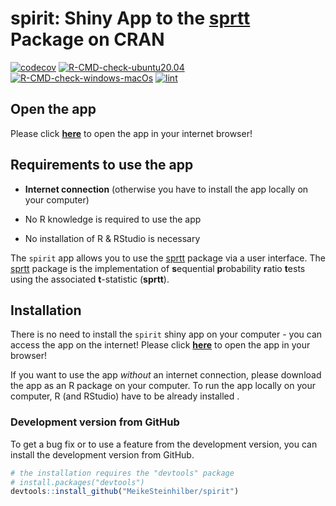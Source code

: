 
# spirit: Shiny App to the [sprtt](https://meikesteinhilber.github.io/sprtt/ "https://meikesteinhilber.github.io/sprtt/") Package on CRAN

<!-- badges: start -->

[![codecov](https://codecov.io/gh/MeikeSteinhilber/sprtt/branch/master/graph/badge.svg?token=IQHTDTRBAW)](https://codecov.io/gh/MeikeSteinhilber/sprtt)
[![R-CMD-check-ubuntu20.04](https://github.com/MeikeSteinhilber/spirit/actions/workflows/R-CMD-check-ubuntu20.4.yaml/badge.svg?branch=master)](https://github.com/MeikeSteinhilber/spirit/actions/workflows/R-CMD-check-ubuntu20.4.yaml)
[![R-CMD-check-windows-macOs](https://github.com/MeikeSteinhilber/spirit/actions/workflows/R-CMD-check-windows-macOs.yaml/badge.svg?branch=master)](https://github.com/MeikeSteinhilber/spirit/actions/workflows/R-CMD-check-windows-macOs.yaml)
[![lint](https://github.com/MeikeSteinhilber/spirit/actions/workflows/lint.yaml/badge.svg?branch=master)](https://github.com/MeikeSteinhilber/spirit/actions/workflows/lint.yaml)

<!-- badges: end -->

## Open the app

Please click
[**here**](https://meike-steinhilber.shinyapps.io/spirit/ "https://meike-steinhilber.shinyapps.io/spirit/")
to open the app in your internet browser!

## Requirements to use the app

-   **Internet connection** (otherwise you have to install the app
    locally on your computer)

-   No R knowledge is required to use the app

-   No installation of R & RStudio is necessary

The `spirit` app allows you to use the
[sprtt](https://meikesteinhilber.github.io/sprtt/ "https://meikesteinhilber.github.io/sprtt/")
package via a user interface. The
[sprtt](https://meikesteinhilber.github.io/sprtt/ "https://meikesteinhilber.github.io/sprtt/")
package is the implementation of **s**equential **p**robability
**r**atio **t**ests using the associated **t**-statistic (**sprtt**).

## Installation

There is no need to install the `spirit` shiny app on your computer -
you can access the app on the internet! Please click
[**here**](https://meike-steinhilber.shinyapps.io/spirit/ "https://meike-steinhilber.shinyapps.io/spirit/")
to open the app in your browser!

If you want to use the app *without* an internet connection, please
download the app as an R package on your computer. To run the app
locally on your computer, R (and RStudio) have to be already installed .

### Development version from GitHub

To get a bug fix or to use a feature from the development version, you
can install the development version from GitHub.

``` r
# the installation requires the "devtools" package
# install.packages("devtools")
devtools::install_github("MeikeSteinhilber/spirit")
```
